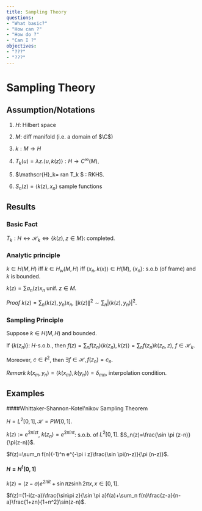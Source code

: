 ```yaml
---
title: Sampling Theory
questions:
- "What basic?"
- "How can ?"
- "How do ?"
- "Can I ?"
objectives:
- "???"
- "???"
---
```


# Sampling Theory

## Assumption/Notations

1. $H$: Hilbert space

2. $M$: diff manifold (i.e. a domain of $\C$)

3. $k:M\to H$

4. $T_k(u)=\lambda z. \langle u, k(z)\rangle: H\to C^\infty(M)$.

5. $\mathscr{H}_k= ran T_k $ : RKHS.

6. $S_n(z)=\langle k(z), x_n\rangle$ sample functions

   

## Results

### Basic Fact

$T_k:H\leftrightarrow \mathscr{H}_k \iff \{k(z),z\in M\}$: completed.



### Analytic principle

$k\in H(M,H)$ iff $k\in H_w(M,H)$ iff $\langle x_n, k(x)\rangle\in H(M)$, $\{x_n\}$: s.o.b (of frame) and $k$ is bounded.

$k(z)=\sum a_n(z)x_n$ unif. $z\in M$.

*Proof* $k(z)=\sum_n \langle k(z), y_n\rangle x_n$, $\|k(z)\|^2\sim \sum_n|\langle k(z), y_n\rangle|^2$.



### Sampling Principle

Suppose $k\in H(M,H)$ and bounded.

If $\{k(z_n)\}$: $H$-s.o.b.,  then $f(z)=\sum_n f(z_n)\langle k(z_n), k(z)\rangle=\sum_nf(z_n)k(z_n,z)$, $f\in \mathscr{H}_k$.

Moreover, $c\in \ell^2$, then $\exists f\in\mathscr{H}, f(z_n)=c_n$.



*Remark* $k(x_m, y_n)=\langle k(x_m),k(y_n)\rangle=\delta_{mn}$, interpolation condition.



## Examples

####Whittaker-Shannon-Kotel'nikov Sampling Theorem

$H=L^2[0,1], \mathscr{H}=PW[0,1]$.

$k(z):=e^{2\pi i zt}$, $k(z_n)=e^{2\pi i n t}$: s.o.b. of $L^2[0,1]$. $S_n(z)=\frac{\sin \pi (z-n)}{\pi(z-n)}$.

$f(z)=\sum_n f(n)(-1)^n e^{-\pi i z}\frac{\sin \pi(n-z)}{\pi (n-z)}$.



#### $H=H^1[0,1]$

$k(z)=(z-a)e^{2 \pi it}+\sin \pi z\sinh 2\pi x, x\in[0,1]$.

$f(z)=(1-i(z-a))\frac{\sin\pi z}{\sin \pi a}f(a)+\sum_n f(n)\frac{z-a}{n-a}\frac{1+zn}{1+n^2}\sin(z-n)$.

